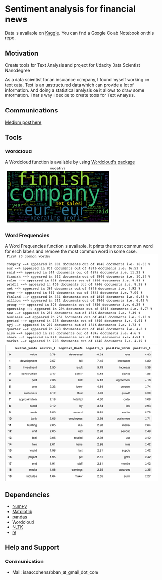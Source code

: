 # Sentiment analysis for financial news

Data is available on [Kaggle](https://www.kaggle.com/ankurzing/sentiment-analysis-for-financial-news).
You can find a Google Colab Notebook on this repo.

## Motivation
Create tools for Text Analysis and project for Udacity Data Scientist Nanodegree

As a data scientist for an insurance company, I found myself working on text data.
Text is an unstructured data which can provide a lot of information. And doing a statistical analysis on it allows to draw some information.
That's why I decide to create tools for Text Analysis.

## Communications 
[Medium post here](https://medium.com/@isaaccohensabban/exploratory-data-analysis-for-natural-language-processing-2d5a98dfd12d?sk=116eb6bc304a3732b216bae7507437ca)

## Tools

### Wordcloud
A Wordcloud function is available by using [Wordcloud's package](https://github.com/amueller/word_cloud)
![wordcloud for negative feelings](images/negative.png)

### Word Frequencies
A Word Frequencies function is available.
It prints the most commun word for each labels and remove the most commun word in some case.
![most commun word](images/word_frequencies.png)
![label frequencies](images/label_frequencies.png)

## Dependencies


* [NumPy](https://numpy.org)
* [Matplotlib](https://matplotlib.org)
* [pandas](https://pandas.pydata.org)
* [Wordcloud](https://github.com/amueller/word_cloud)
* [NLTK](https://www.nltk.org/)
* [re](https://docs.python.org/3/library/re.html)


## Help and Support

### Communication

* Mail: isaaccohensabban_at_gmail_dot_com
